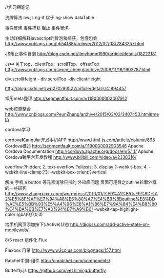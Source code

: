//实习期笔记

洗牌算法
nw.js
ng-if 优于 ng-show
dataTable


事件冒泡 事件捕获  阻止 事件冒泡

生动详细解释javascript的冒泡和捕获，包懂包会
http://www.cnblogs.com/hh54188/archive/2012/02/08/2343357.html

JS阻止事件冒泡
http://blog.csdn.net/itmyhome1990/article/details/18222181

Js中 关于top、clientTop、scrollTop、offsetTop
http://www.cnblogs.com/seven_cheng/archive/2009/11/16/1603787.html

div.scrollHeight - div.scrollTop -div.clientHeight


http://blog.csdn.net/wp270280522/article/details/41894457

常用meta整理
http://segmentfault.com/a/1190000002407912

web资源整合
http://www.cnblogs.com/PeunZhang/archive/2015/03/03/3407453.html#meta


cordova学习

cordova和angular开发手机APP
http://www.html-js.com/article/column/895
Cordova概述
http://segmentfault.com/a/1190000002903546
Apache Cordova Documentation
http://cordova.apache.org/docs/en/5.1.1/
Apache Cordova跨平台开发教程
http://www.bilibili.com/video/av2338316/

overflow:?hidden;
2. text-overflow:?ellipsis;
3. display:?-webkit-box;
4. -webkit-line-clamp:?3;
-webkit-box-orient:?vertical

解决 手机 a button 等元素消除只带的 外轮廓问题
页面可用性之outline轮廓外框的一些研究
http://www.zhangxinxu.com/wordpress/2010/01/%E9%A1%B5%E9%9D%A2%E5%8F%AF%E7%94%A8%E6%80%A7%E4%B9%8Boutline%E8%BD%AE%E5%BB%93%E5%A4%96%E6%A1%86%E7%9A%84%E4%B8%80%E4%BA%9B%E7%A0%94%E7%A9%B6/
-webkit-tap-highlight-color:rgba(0,0,0,0)

给手机网页添加按下(:Active)状态
http://digcss.com/add-active-state-on-mobileweb/


8/5  react
组件化
Flux

Flexbox 目录
http://www.w3cplus.com/blog/tags/157.html


Ratchet中国-组件
http://cnratchet.com/components/

Butterfly.js
https://github.com/yezhiming/butterfly
